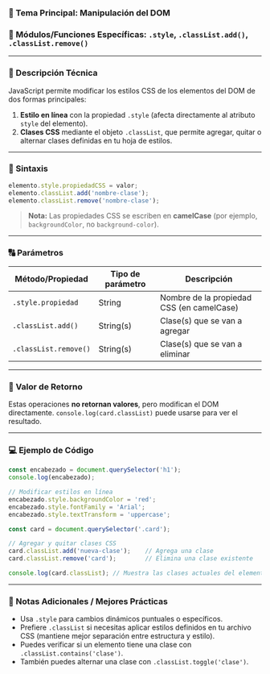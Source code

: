 ### 🧠 Tema Principal: Manipulación del DOM

### 📌 Módulos/Funciones Específicas: `.style`, `.classList.add()`, `.classList.remove()`

---

### 📖 Descripción Técnica

JavaScript permite modificar los estilos CSS de los elementos del DOM de dos formas principales:

1. **Estilo en línea** con la propiedad `.style` (afecta directamente al atributo `style` del elemento).
2. **Clases CSS** mediante el objeto `.classList`, que permite agregar, quitar o alternar clases definidas en tu hoja de estilos.

---

### 🧾 Sintaxis

```javascript
elemento.style.propiedadCSS = valor;
elemento.classList.add('nombre-clase');
elemento.classList.remove('nombre-clase');
```

> **Nota:** Las propiedades CSS se escriben en **camelCase** (por ejemplo, `backgroundColor`, no `background-color`).

---

### 🔠 Parámetros

| Método/Propiedad      | Tipo de parámetro | Descripción                               |
| --------------------- | ----------------- | ----------------------------------------- |
| `.style.propiedad`    | String            | Nombre de la propiedad CSS (en camelCase) |
| `.classList.add()`    | String(s)         | Clase(s) que se van a agregar             |
| `.classList.remove()` | String(s)         | Clase(s) que se van a eliminar            |

---

### 🔁 Valor de Retorno

Estas operaciones **no retornan valores**, pero modifican el DOM directamente.
`console.log(card.classList)` puede usarse para ver el resultado.

---

### 💻 Ejemplo de Código

```javascript
const encabezado = document.querySelector('h1');
console.log(encabezado);

// Modificar estilos en línea
encabezado.style.backgroundColor = 'red';
encabezado.style.fontFamily = 'Arial';
encabezado.style.textTransform = 'uppercase';

const card = document.querySelector('.card');

// Agregar y quitar clases CSS
card.classList.add('nueva-clase');    // Agrega una clase
card.classList.remove('card');        // Elimina una clase existente

console.log(card.classList); // Muestra las clases actuales del elemento
```

---

### 📝 Notas Adicionales / Mejores Prácticas

* Usa `.style` para cambios dinámicos puntuales o específicos.
* Prefiere `.classList` si necesitas aplicar estilos definidos en tu archivo CSS (mantiene mejor separación entre estructura y estilo).
* Puedes verificar si un elemento tiene una clase con `.classList.contains('clase')`.
* También puedes alternar una clase con `.classList.toggle('clase')`.